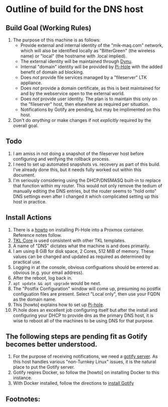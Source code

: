  Outline of build for the DNS host
======

## Build Goal (Working Rules)
   1. The purpose of this machine is as follows:
      * Provide external and internal identity of the "mik-maq.com" network, which will also be identified locally as
        "BitterGreen" (the wireless name) or "local" (the hostname with .local implied).
      * The external identity will be maintained through [Dynu](https://dynu.com).
      * Internal "domain" identity will be provided by [Pi-Hole](https://pi-hole.net) with the added benefit of domain
        ad blocking.
      * Does *not* provide file services managed by a "fileserver" LTK appliance.
      * Does *not* provide a domain certificate, as this is best maintained for and by the webservice open to the
        external world.
      * Does *not* provide user identity. The plan is to maintain this only on the "fileserver" host, then elsewhere
        as required per situation.
      * Notifications by Gotify are pending, but may be implimented on this host.
   2. Don't do *anything* or make changes if not *explicitly* required by the overall goal.

## Todo
   1. I am amiss in not doing a snapshot of the fileserver host before configuring and verifying the rollback process.
   2. I need to set up automated snapshots vs. recovery as part of this build. I've already done this, but it needs fully
      worked out within this document.
   3. I'm seriously considering using the DHCP/DNSMASQ built-in to replace that function within my router. This would not
      only remove the tedium of manually editing the DNS entries, but the router seems to "hold onto" DNS settings even
      after I changed it which complicated setting up this host in practice.

## Install Actions
   1. There is a [howto](https://www.naturalborncoder.com/2023/07/installing-pi-hole-on-proxmox/) on installing
      Pi-Hole into a Proxmox container. Reference notes follow.
   2. [TKL Core](https://www.turnkeylinux.org/core) is used consistent with other TKL templates.
   3. A name of "DNS" dictates what the machine is and does primarily.
   4. I am using 8 GiB for disk space, 2 Cores, 512 MiB of memory. These values can be changed and updated as required
      as determined by practical use.
   5. Logging in at the console, obvious configuations should be entered as obvious (e.g. your email address).
   6. After the reboot, log back in.
   8. `apt update && apt upgrade` would be next.
   9. The "Postfix Configuration" window will come up, presuming no postfix configuation files are present. Select
      "Local only", then use your FQDN as the domain name.
   14. This [howto] explains how to set up
       [Pi-hole](https://www.naturalborncoder.com/2023/07/installing-pi-hole-on-proxmox/).
   15. Pi.hole does an excellent job configuring itself but after the install and configuring your DHCP to provide dns
       as the primary DNS host, it is wise to reboot all of the machines to be using DNS for that purpose.
   
   
## The following steps are pending fit as Gotify becomes better understood.
   1. For the purpose of receiving notifications, we need a [gotify server](https://github.com/gotify/server). As
      this host handles various "non-Turnkey Linux" issues, it is the natural place to put the Gotify server.
   2. Gotify reqires Docker, so follow the [howto] on installing Docker to this instance.
   3. With Docker installed, follow the directions to [install Gotify](https://gotify.net/docs/install)

      
## Footnotes:
   [^1]: ...
